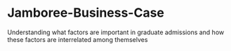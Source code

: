 # Jamboree-Business-Case
 Understanding what factors are important in graduate admissions and how these factors are interrelated among themselves
